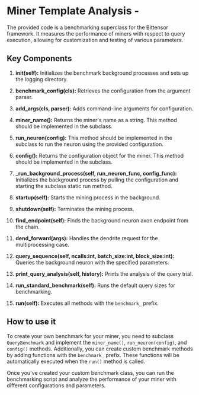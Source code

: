 # Miner Template Analysis -

The provided code is a benchmarking superclass for the Bittensor framework. It measures the performance of miners with respect to query execution, allowing for customization and testing of various parameters.

## Key Components

1. **__init__(self):** Initializes the benchmark background processes and sets up the logging directory.

2. **benchmark_config(cls):** Retrieves the configuration from the argument parser.

3. **add_args(cls, parser):** Adds command-line arguments for configuration.

4. **miner_name():** Returns the miner's name as a string. This method should be implemented in the subclass.

5. **run_neuron(config):** This method should be implemented in the subclass to run the neuron using the provided configuration.

6. **config():** Returns the configuration object for the miner. This method should be implemented in the subclass.

7. **_run_background_process(self, run_neuron_func, config_func):** Initializes the background process by pulling the configuration and starting the subclass static run method.

8. **startup(self):** Starts the mining process in the background.

9. **shutdown(self):** Terminates the mining process.

10. **find_endpoint(self):** Finds the background neuron axon endpoint from the chain.

11. **dend_forward(args):** Handles the dendrite request for the multiprocessing case.

12. **query_sequence(self, ncalls:int, batch_size:int, block_size:int):** Queries the background neuron with the specified parameters.

13. **print_query_analysis(self, history):** Prints the analysis of the query trial.

14. **run_standard_benchmark(self):** Runs the default query sizes for benchmarking.

15. **run(self):** Executes all methods with the `benchmark_` prefix.

## How to use it

To create your own benchmark for your miner, you need to subclass `QueryBenchmark` and implement the `miner_name()`, `run_neuron(config)`, and `config()` methods. Additionally, you can create custom benchmark methods by adding functions with the `benchmark_` prefix. These functions will be automatically executed when the `run()` method is called.

Once you've created your custom benchmark class, you can run the benchmarking script and analyze the performance of your miner with different configurations and parameters.
